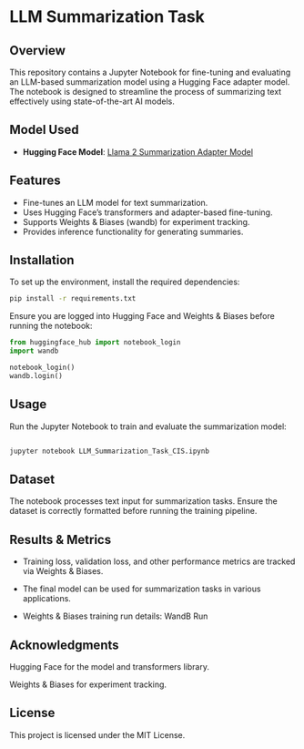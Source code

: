 # LLM Summarization Task

## Overview
This repository contains a Jupyter Notebook for fine-tuning and evaluating an LLM-based summarization model using a Hugging Face adapter model. The notebook is designed to streamline the process of summarizing text effectively using state-of-the-art AI models.

## Model Used
- **Hugging Face Model**: [Llama 2 Summarization Adapter Model](https://huggingface.co/Existance/llama2-summarizations-adapter-models-1743521986.1225166)

## Features
- Fine-tunes an LLM model for text summarization.
- Uses Hugging Face’s transformers and adapter-based fine-tuning.
- Supports Weights & Biases (wandb) for experiment tracking.
- Provides inference functionality for generating summaries.

## Installation
To set up the environment, install the required dependencies:

```bash
pip install -r requirements.txt
```
Ensure you are logged into Hugging Face and Weights & Biases before running the notebook:

```python
from huggingface_hub import notebook_login
import wandb

notebook_login()
wandb.login()
```
## Usage
Run the Jupyter Notebook to train and evaluate the summarization model:

```bash

jupyter notebook LLM_Summarization_Task_CIS.ipynb
```

## Dataset
The notebook processes text input for summarization tasks. Ensure the dataset is correctly formatted before running the training pipeline.

## Results & Metrics
  - Training loss, validation loss, and other performance metrics are tracked via Weights & Biases.
  
  - The final model can be used for summarization tasks in various applications.
  
  - Weights & Biases training run details: WandB Run

## Acknowledgments
Hugging Face for the model and transformers library.

Weights & Biases for experiment tracking.

## License
This project is licensed under the MIT License. 
